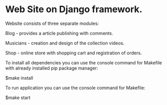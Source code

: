 # Web Site on Django framework.

Website consists of three separate modules:

Blog - provides a article publishing with comments.

Musicians - creation and design of the collection videos.

Shop - online store with shopping cart and registration of orders.

To install all dependencies you can use the console command for Makefile with already installed pip package manager:

$make install

To run application you can use the console command for Makefile:

$make start
